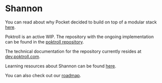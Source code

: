 # Shannon

You can read about why Pocket decided to build on top of a modular stack [here](https://www.pokt.network/blog/pokt-network-rolling-into-the-modular-future-of-the-protocol-a-technical-deep-dive).

Poktroll is an active WIP. The repository with the ongoing implementation can be found in the [poktroll repository](https://github.com/pokt-network/poktroll/).

The technical documentation for the repository currently resides at [dev.poktroll.com](https://dev.poktroll.com).

Learning resources about Shannon can be found [here](https://github.com/pokt-network/pocket/blob/main/docs/learning/README.md).

You can also check out our [roadmap](roadmap.md).
